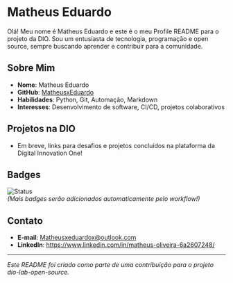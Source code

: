 # Matheus Eduardo

Olá! Meu nome é Matheus Eduardo e este é o meu Profile README para o projeto da DIO. Sou um entusiasta de tecnologia, programação e open source, sempre buscando aprender e contribuir para a comunidade.

## Sobre Mim
- **Nome**: Matheus Eduardo  
- **GitHub**: [MatheusxEduardo](https://github.com/MatheusxEduardo)  
- **Habilidades**: Python, Git, Automação, Markdown  
- **Interesses**: Desenvolvimento de software, CI/CD, projetos colaborativos  

## Projetos na DIO
- Em breve, links para desafios e projetos concluídos na plataforma da Digital Innovation One!

## Badges
![Status](https://img.shields.io/badge/Status-Ativo-green)  
*(Mais badges serão adicionados automaticamente pelo workflow!)*

## Contato
- **E-mail**: Matheusxeduardox@outlook.com
- **LinkedIn**: https://www.linkedin.com/in/matheus-oliveira-6a2607248/

---

*Este README foi criado como parte de uma contribuição para o projeto dio-lab-open-source.*
